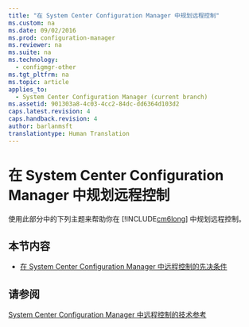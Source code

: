 ```yaml
---
title: "在 System Center Configuration Manager 中规划远程控制"
ms.custom: na
ms.date: 09/02/2016
ms.prod: configuration-manager
ms.reviewer: na
ms.suite: na
ms.technology: 
  - configmgr-other
ms.tgt_pltfrm: na
ms.topic: article
applies_to: 
  - System Center Configuration Manager (current branch)
ms.assetid: 901303a8-4c03-4cc2-84dc-dd6364d103d2
caps.latest.revision: 4
caps.handback.revision: 4
author: barlanmsft
translationtype: Human Translation
---
```

# 在 System Center Configuration Manager 中规划远程控制
使用此部分中的下列主题来帮助你在 [!INCLUDE[cm6long](../LocTest/includes/cm6long_md.md)] 中规划远程控制。  
  
## 本节内容  
  
-   [在 System Center Configuration Manager 中远程控制的先决条件](../LocTest/Prerequisites-for-remote-control-in-System-Center-Configuration-Manager.md)  
  
## 请参阅  
 [System Center Configuration Manager 中远程控制的技术参考](../LocTest/Remote-control-technical-reference-for-System-Center-Configuration-Manager.md)